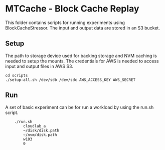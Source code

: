 # MTCache - Block Cache Replay 

This folder contains scripts for running experiments using BlockCacheStressor. The input and output data are stored 
in an S3 bucket. 

## Setup 

The path to storage device used for backing storage and NVM caching is needed to setup the mounts. The credentials for AWS is needed to access input and output files in AWS S3. 

```
cd scripts 
./setup-all.sh /dev/sdb /dev/sdc AWS_ACCESS_KEY AWS_SECRET
```

## Run

A set of basic experiment can be for run a workload by using the run.sh script. 

```
    ./run.sh 
        cloudlab_a
        ~/disk/disk.path
        ~/nvm/disk.path
        w103
        0
```




